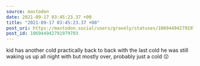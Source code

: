 ```yaml
---
source: mastodon
date: 2021-09-17 03:45:23.37 +00
title: "2021-09-17 03:45:23.37 +00"
post_uri: https://mastodon.social/users/gravely/statuses/106944942791979703
post_id: 106944942791979703
---
```

kid has another cold practically back to back with the last cold he was still waking us up all night with but mostly over, probably just a cold 😗


